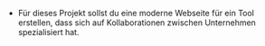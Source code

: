 - Für dieses Projekt sollst du eine moderne Webseite für ein Tool erstellen, dass sich auf Kollaborationen zwischen Unternehmen spezialisiert hat.

